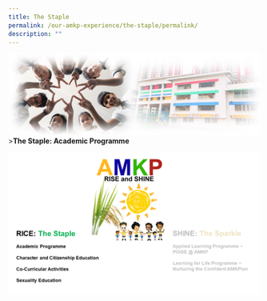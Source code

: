 ```yaml
---
title: The Staple
permalink: /our-amkp-experience/the-staple/permalink/
description: ""
---
```

![Sub-banner](/images/sub%20banner.jpg)
&gt;**The Staple: Academic Programme**

![The Staple Overview](/images/About%20Us/Our%20AMKP%20Experience/The%20Staple/the%20staple%20landing.png)